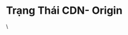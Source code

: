 # Trạng Thái CDN- Origin

\


<figure><img src="https://docs.vngcloud.vn/download/attachments/36045630/image2021-11-17_15-31-43.png?version=1&#x26;modificationDate=1637137904000&#x26;api=v2" alt=""><figcaption></figcaption></figure>
